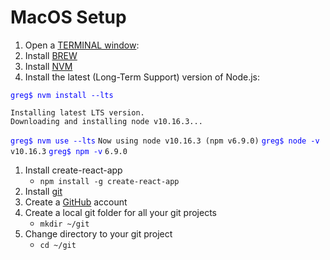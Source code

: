 # MacOS Setup


1. Open a [TERMINAL window](https://blog.teamtreehouse.com/introduction-to-the-mac-os-x-command-line): 
1. Install [BREW](https://brew.sh/)
1. Install [NVM](https://nodesource.com/blog/installing-node-js-tutorial-using-nvm-on-mac-os-x-and-ubuntu/)
1. Install the latest (Long-Term Support) version of Node.js:

<span style="color:blue">`greg$ nvm install --lts`</span>
```
Installing latest LTS version.
Downloading and installing node v10.16.3...
```
<span style="color:blue">`greg$ nvm use --lts`</span>
`Now using node v10.16.3 (npm v6.9.0)`
<span style="color:blue">`greg$ node -v`</span>
`v10.16.3`
<span style="color:blue">`greg$ npm -v`</span>
`6.9.0`

1. Install create-react-app
	- `npm install -g create-react-app`
2. Install [git]([https://hackernoon.com/install-git-on-mac-a884f0c9d32c](https://hackernoon.com/install-git-on-mac-a884f0c9d32c))
3. Create a [GitHub]([https://github.com/](https://github.com/)) account
4. Create a local git folder for all your git projects
	- `mkdir ~/git`
5. Change directory to your git project
	- `cd ~/git`

<!--stackedit_data:
eyJoaXN0b3J5IjpbLTUyMjkxOTIzLC05NTYxNjIzMjEsNTQ5ND
Y2NjMsMjA4NjE5NjEwN119
-->